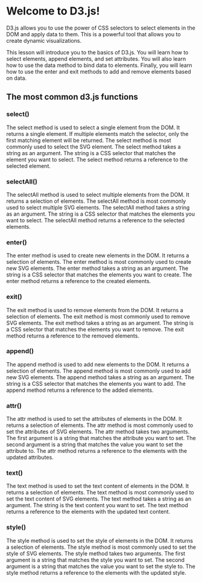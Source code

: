 # Welcome to D3.js!

D3.js allows you to use the power of CSS selectors to select elements in the DOM and apply data to them. This is a powerful tool that allows you to create dynamic visualizations.

This lesson will introduce you to the basics of D3.js. You will learn how to select elements, append elements, and set attributes. You will also learn how to use the data method to bind data to elements. Finally, you will learn how to use the enter and exit methods to add and remove elements based on data.

## The most common d3.js functions

### select()
The select method is used to select a single element from the DOM. It returns a single element. If multiple elements match the selector, only the first matching element will be returned. The select method is most commonly used to select the SVG element. The select method takes a string as an argument. The string is a CSS selector that matches the element you want to select. The select method returns a reference to the selected element.

### selectAll()
The selectAll method is used to select multiple elements from the DOM. It returns a selection of elements. The selectAll method is most commonly used to select multiple SVG elements. The selectAll method takes a string as an argument. The string is a CSS selector that matches the elements you want to select. The selectAll method returns a reference to the selected elements.

### enter()
The enter method is used to create new elements in the DOM. It returns a selection of elements. The enter method is most commonly used to create new SVG elements. The enter method takes a string as an argument. The string is a CSS selector that matches the elements you want to create. The enter method returns a reference to the created elements.

### exit()
The exit method is used to remove elements from the DOM. It returns a selection of elements. The exit method is most commonly used to remove SVG elements. The exit method takes a string as an argument. The string is a CSS selector that matches the elements you want to remove. The exit method returns a reference to the removed elements.

### append()
The append method is used to add new elements to the DOM. It returns a selection of elements. The append method is most commonly used to add new SVG elements. The append method takes a string as an argument. The string is a CSS selector that matches the elements you want to add. The append method returns a reference to the added elements.

### attr()
The attr method is used to set the attributes of elements in the DOM. It returns a selection of elements. The attr method is most commonly used to set the attributes of SVG elements. The attr method takes two arguments. The first argument is a string that matches the attribute you want to set. The second argument is a string that matches the value you want to set the attribute to. The attr method returns a reference to the elements with the updated attributes.

### text()
The text method is used to set the text content of elements in the DOM. It returns a selection of elements. The text method is most commonly used to set the text content of SVG elements. The text method takes a string as an argument. The string is the text content you want to set. The text method returns a reference to the elements with the updated text content.

### style()
The style method is used to set the style of elements in the DOM. It returns a selection of elements. The style method is most commonly used to set the style of SVG elements. The style method takes two arguments. The first argument is a string that matches the style you want to set. The second argument is a string that matches the value you want to set the style to. The style method returns a reference to the elements with the updated style.
